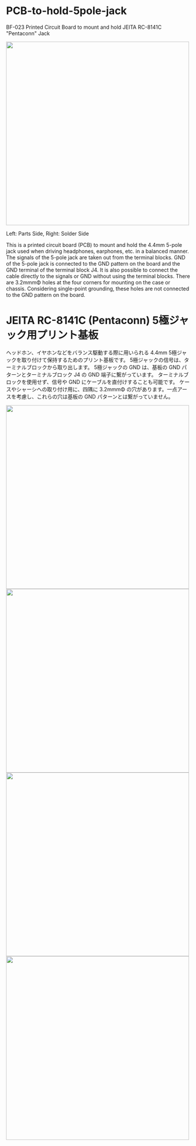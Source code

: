 # PCB-to-hold-5pole-jack
BF-023 Printed Circuit Board to mount and hold JEITA RC-8141C "Pentaconn" Jack

<img src="https://github.com/botanicfields/PCB-hold-5pole-jack/blob/main/bf-023a.JPG" width=500>

Left: Parts Side, Right: Solder Side

This is a printed circuit board (PCB) to mount and hold the 4.4mm 5-pole jack used when driving headphones, earphones, etc. in a balanced manner.
The signals of the 5-pole jack are taken out from the terminal blocks.
GND of the 5-pole jack is connected to the GND pattern on the board and the GND terminal of the terminal block J4.
It is also possible to connect the cable directly to the signals or GND without using the terminal blocks.
There are 3.2mmmΦ holes at the four corners for mounting on the case or chassis. Considering single-point grounding, these holes are not connected to the GND pattern on the board.

# JEITA RC-8141C (Pentaconn) 5極ジャック用プリント基板

ヘッドホン、イヤホンなどをバランス駆動する際に用いられる 4.4mm 5極ジャックを取り付けて保持するためのプリント基板です。
5極ジャックの信号は、ターミナルブロックから取り出します。
5極ジャックの GND は、基板の GND パターンとターミナルブロック J4 の GND 端子に繋がっています。
ターミナルブロックを使用せず、信号や GND にケーブルを直付けすることも可能です。
ケースやシャーシへの取り付け用に、四隅に 3.2mmmΦ の穴があります。一点アースを考慮し、これらの穴は基板の GND パターンとは繋がっていません。

<img src="https://github.com/botanicfields/PCB-hold-5pole-jack/blob/main/bf-023b.JPG" width=500>
<img src="https://github.com/botanicfields/PCB-hold-5pole-jack/blob/main/bf-023c.JPG" width=500>
<img src="https://github.com/botanicfields/PCB-hold-5pole-jack/blob/main/bf-023d.JPG" width=500>
<img src="https://github.com/botanicfields/PCB-hold-5pole-jack/blob/main/bf-023e.JPG" width=500>
